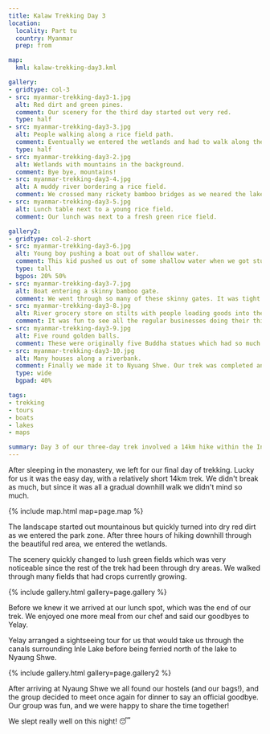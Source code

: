 ```yaml
---
title: Kalaw Trekking Day 3
location:
  locality: Part tu
  country: Myanmar
  prep: from

map:
  kml: kalaw-trekking-day3.kml

gallery:
- gridtype: col-3
- src: myanmar-trekking-day3-1.jpg
  alt: Red dirt and green pines.
  comment: Our scenery for the third day started out very red.
  type: half
- src: myanmar-trekking-day3-3.jpg
  alt: People walking along a rice field path.
  comment: Eventually we entered the wetlands and had to walk along the borders of the rice fields.
  type: half
- src: myanmar-trekking-day3-2.jpg
  alt: Wetlands with mountains in the background.
  comment: Bye bye, mountains!
- src: myanmar-trekking-day3-4.jpg
  alt: A muddy river bordering a rice field.
  comment: We crossed many rickety bamboo bridges as we neared the lake.
- src: myanmar-trekking-day3-5.jpg
  alt: Lunch table next to a young rice field.
  comment: Our lunch was next to a fresh green rice field.

gallery2:
- gridtype: col-2-short
- src: myanmar-trekking-day3-6.jpg
  alt: Young boy pushing a boat out of shallow water.
  comment: This kid pushed us out of some shallow water when we got stuck at an intersection of canals.
  type: tall
  bgpos: 20% 50%
- src: myanmar-trekking-day3-7.jpg
  alt: Boat entering a skinny bamboo gate.
  comment: We went through so many of these skinny gates. It was tight but our driver got through every time.
- src: myanmar-trekking-day3-8.jpg
  alt: River grocery store on stilts with people loading goods into the boat.
  comment: It was fun to see all the regular businesses doing their thing on the canal.
- src: myanmar-trekking-day3-9.jpg
  alt: Five round golden balls.
  comment: These were originally five Buddha statues which had so much foil attached that they became balls.
- src: myanmar-trekking-day3-10.jpg
  alt: Many houses along a riverbank.
  comment: Finally we made it to Nyuang Shwe. Our trek was completed and we got some well-deserved rest.
  type: wide
  bgpad: 40%

tags:
- trekking
- tours
- boats
- lakes
- maps

summary: Day 3 of our three-day trek involved a 14km hike within the Inle Lake park zone, followed by a boat ride to our final destination at a town north of the lake.
---
```


After sleeping in the monastery, we left for our final day of trekking. Lucky for us it was the easy day, with a relatively short 14km trek. We didn't break as much, but since it was all a gradual downhill walk we didn't mind so much.

{% include map.html map=page.map %}

The landscape started out mountainous but quickly turned into dry red dirt as we entered the park zone. After three hours of hiking downhill through the beautiful red area, we entered the wetlands.

The scenery quickly changed to lush green fields which was very noticeable since the rest of the trek had been through dry areas. We walked through many fields that had crops currently growing.

{% include gallery.html gallery=page.gallery %}

Before we knew it we arrived at our lunch spot, which was the end of our trek. We enjoyed one more meal from our chef and said our goodbyes to Yelay.

Yelay arranged a sightseeing tour for us that would take us through the canals surrounding Inle Lake before being ferried north of the lake to Nyaung Shwe.

{% include gallery.html gallery=page.gallery2 %}

After arriving at Nyaung Shwe we all found our hostels (and our bags!), and the group decided to meet once again for dinner to say an official goodbye. Our group was fun, and we were happy to share the time together!

We slept really well on this night! 😴
